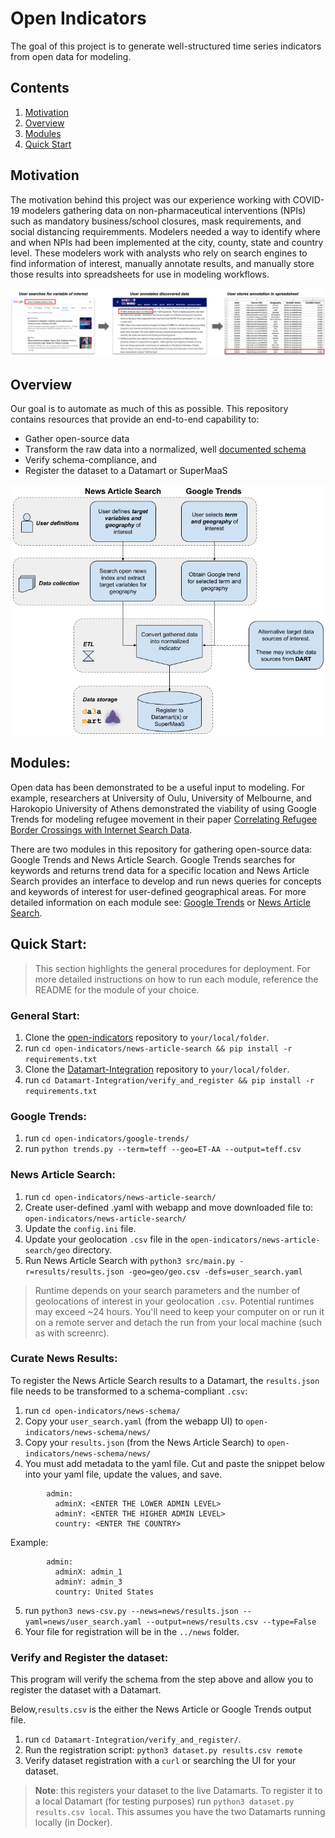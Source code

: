 # Open Indicators

The goal of this project is to generate well-structured time series indicators from open data for modeling.

## Contents
1. [Motivation](#motivation)
2. [Overview](#overview)
3. [Modules](#modules)
4. [Quick Start](#quick-start)


## Motivation
The motivation behind this project was our experience working with COVID-19 modelers gathering data on non-pharmaceutical interventions (NPIs) such as mandatory business/school closures, mask requirements, and social distancing requiremments. Modelers needed a way to identify where and when NPIs had been implemented at the city, county, state and country level. These modelers work with analysts who rely on search engines to find information of interest, manually annotate results, and manually store those results into spreadsheets for use in modeling workflows. 

![Workflow](imgs/Open-Indicators-Workflow.png)

## Overview
Our goal is to automate as much of this as possible. This repository contains resources that provide an end-to-end capability to:

  - Gather open-source data
  - Transform the raw data into a normalized, well [documented schema](https://docs.google.com/spreadsheets/d/1BI0hsomtAyuzDTwc-7EgDxx8y1uTpsmeGWaEEPUGCXc/edit#gid=0)
  - Verify schema-compliance, and 
  - Register the dataset to a Datamart or SuperMaaS 

![Architecture](imgs/architecture.png)

## Modules:

Open data has been demonstrated to be a useful input to modeling. For example, researchers at University of Oulu, University of Melbourne, and Harokopio University of Athens demonstrated the viability of using Google Trends for modeling refugee movement in their paper [Correlating Refugee Border Crossings with Internet Search Data](http://jultika.oulu.fi/files/nbnfi-fe201901222715.pdf).

There are two modules in this repository for gathering open-source data: Google Trends and News Article Search. Google Trends searches for keywords and returns trend data for a specific location and News Article Search provides an interface to develop and run news queries for concepts and keywords of interest for user-defined geographical areas. For more detailed information on each module see: [Google Trends](https://github.com/jataware/open_-indicators/tree/master/google-trends) or [News Article Search](https://github.com/jataware/open-indicators/tree/master/news-article-search).


## Quick Start:

> This section highlights the general procedures for deployment. For more detailed instructions on how to run each module, reference the README for the module of your choice.

### General Start:

1. Clone the [open-indicators](https://github.com/jataware/open-indicators) repository to `your/local/folder`.
2. run `cd open-indicators/news-article-search && pip install -r requirements.txt`
3. Clone the [Datamart-Integration](https://github.com/WorldModelers/Datamart-Integration) repository to `your/local/folder`.
4. run `cd Datamart-Integration/verify_and_register && pip install -r requirements.txt`

### Google Trends:

1. run `cd open-indicators/google-trends/`
2. run `python trends.py --term=teff --geo=ET-AA --output=teff.csv`

### News Article Search:

1. run `cd open-indicators/news-article-search/`
2. Create user-defined .yaml with webapp and move downloaded file to: `open-indicators/news-article-search/`
3. Update the `config.ini` file.
4. Update your geolocation `.csv` file in the `open-indicators/news-article-search/geo` directory.
5. Run News Article Search with `python3 src/main.py -r=results/results.json -geo=geo/geo.csv -defs=user_search.yaml`

> Runtime depends on your search parameters and the number of geolocations of interest in your geolocation `.csv`. Potential runtimes may exceed ~24 hours. You'll need to keep your computer on or run it on a remote server and detach the run from your local machine (such as with screenrc).

### Curate News Results:
To register the News Article Search results to a Datamart, the `results.json` file needs to be transformed to a schema-compliant `.csv`:

1. run `cd open-indicators/news-schema/`
2. Copy your `user_search.yaml` (from the webapp UI) to `open-indicators/news-schema/news/`
3. Copy your `results.json` (from the News Article Search) to `open-indicators/news-schema/news/`
4. You must add metadata to the yaml file.  Cut and paste the snippet below into your yaml file, update the values, and save.

```
        admin:
          adminX: <ENTER THE LOWER ADMIN LEVEL>
          adminY: <ENTER THE HIGHER ADMIN LEVEL>
          country: <ENTER THE COUNTRY>
```

Example:

```    
        admin:
          adminX: admin_1
          adminY: admin_3
          country: United States
```

5. run `python3 news-csv.py --news=news/results.json --yaml=news/user_search.yaml --output=news/results.csv --type=False`
6. Your file for registration will be in the `../news` folder. 

### Verify and Register the dataset:

This program will verify the schema from the step above and allow you to register the dataset with a Datamart.

Below,`results.csv` is the either the News Article or Google Trends output file.

1. run `cd Datamart-Integration/verify_and_register/`.
2. Run the registration script: `python3 dataset.py results.csv remote`
3. Verify dataset registration with a `curl` or searching the UI for your dataset.

> **Note**: this registers your dataset to the live Datamarts. To register it to a local Datamart (for testing purposes) run `python3 dataset.py results.csv local`. This assumes you have the two Datamarts running locally (in Docker).
